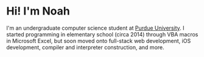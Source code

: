 # Hi! I'm Noah

I'm an undergraduate computer science student at [Purdue University](https://purdue.edu). I started programming in elementary school (circa 2014) through VBA macros in Microsoft Excel, but soon moved onto full-stack web development, iOS development, compiler and interpreter construction, and more. 

<!--
For high school, I attended The Lawrenceville School. While there, I

- Lead the Programming Club, where I designed and implemented curricula to teach students C and Python programming; 
- Served as a Web Editor for The Lawrence, our weekly publication, where I built the publication's [full-stack website](https://ntrupin.com/projects/3);
- Acted as President of Peer Tutoring, where, alongside tutoring freshmen through seniors in CS and mathematics, I built a [tutor matching utility](https://ntrupin.com/projects/7);
- Worked on Sentinel, the school's internal student portal, and built an [interactive simulation framework](https://ntrupin.com/projects/2) present on screen throughout the Math and Science building;
- Combined machine learning and statistical and predicative analysis to build [a land-management informing tool](https://ntrupin.com/projects/6) for Lawrenceville and the Stroud Water Research Center;
- and presented posters at four Student Showcases.

Now, I spend most of my time exploring compilers and interpreters with an emphasis on **parsing algorithms**.
-->
